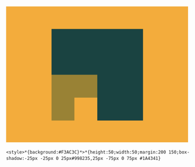 ![023](./img/023.png "Boxception")

```<style>*{background:#F3AC3C}*>*{height:50;width:50;margin:200 150;box-shadow:-25px -25px 0 25px#998235,25px -75px 0 75px #1A4341}```

